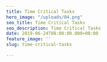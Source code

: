 ```yaml
---
title: Time Critical Tasks
hero_image: "/uploads/04.png"
seo_title: Time Critical Tasks
seo_description: Time Critical Tasks
date: 2019-06-24T08:00:00.000+00:00
feature_image: ''
slug: time-critical-tasks

---
```

